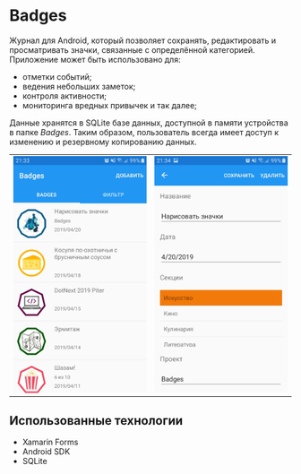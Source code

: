 # Badges

Журнал для Android, который позволяет сохранять, редактировать и просматривать значки, связанные с определённой категорией. Приложение может быть использовано для:
- отметки событий;
- ведения небольших заметок;
- контроля активности;
- мониторинга вредных привычек и так далее;

Данные хранятся в SQLite базе данных, доступной в памяти устройства в папке _Badges_. Таким образом, пользователь всегда имеет доступ к изменению и резервному копированию данных.

<table>
   <tr>
      <td><img src="Docs/ViewPage.jpg" alt="View"></td>
      <td><img src="Docs/EditPage.jpg" alt="Edit"></td>
   </tr>
</table>

## Использованные технологии

- Xamarin Forms
- Android SDK
- SQLite